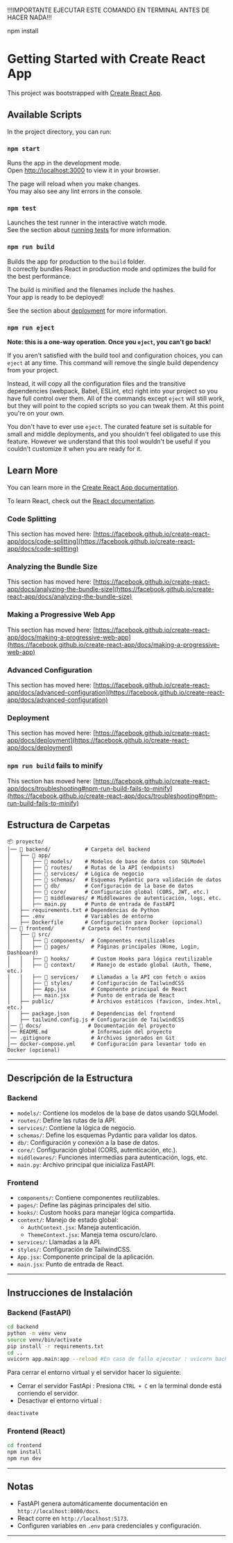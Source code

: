 !!!IMPORTANTE EJECUTAR ESTE COMANDO EN TERMINAL ANTES DE HACER NADA!!!

npm install


# Getting Started with Create React App

This project was bootstrapped with [Create React App](https://github.com/facebook/create-react-app).

## Available Scripts

In the project directory, you can run:

### `npm start`

Runs the app in the development mode.\
Open [http://localhost:3000](http://localhost:3000) to view it in your browser.

The page will reload when you make changes.\
You may also see any lint errors in the console.

### `npm test`

Launches the test runner in the interactive watch mode.\
See the section about [running tests](https://facebook.github.io/create-react-app/docs/running-tests) for more information.

### `npm run build`

Builds the app for production to the `build` folder.\
It correctly bundles React in production mode and optimizes the build for the best performance.

The build is minified and the filenames include the hashes.\
Your app is ready to be deployed!

See the section about [deployment](https://facebook.github.io/create-react-app/docs/deployment) for more information.

### `npm run eject`

**Note: this is a one-way operation. Once you `eject`, you can't go back!**

If you aren't satisfied with the build tool and configuration choices, you can `eject` at any time. This command will remove the single build dependency from your project.

Instead, it will copy all the configuration files and the transitive dependencies (webpack, Babel, ESLint, etc) right into your project so you have full control over them. All of the commands except `eject` will still work, but they will point to the copied scripts so you can tweak them. At this point you're on your own.

You don't have to ever use `eject`. The curated feature set is suitable for small and middle deployments, and you shouldn't feel obligated to use this feature. However we understand that this tool wouldn't be useful if you couldn't customize it when you are ready for it.

## Learn More

You can learn more in the [Create React App documentation](https://facebook.github.io/create-react-app/docs/getting-started).

To learn React, check out the [React documentation](https://reactjs.org/).

### Code Splitting

This section has moved here: [https://facebook.github.io/create-react-app/docs/code-splitting](https://facebook.github.io/create-react-app/docs/code-splitting)

### Analyzing the Bundle Size

This section has moved here: [https://facebook.github.io/create-react-app/docs/analyzing-the-bundle-size](https://facebook.github.io/create-react-app/docs/analyzing-the-bundle-size)

### Making a Progressive Web App

This section has moved here: [https://facebook.github.io/create-react-app/docs/making-a-progressive-web-app](https://facebook.github.io/create-react-app/docs/making-a-progressive-web-app)

### Advanced Configuration

This section has moved here: [https://facebook.github.io/create-react-app/docs/advanced-configuration](https://facebook.github.io/create-react-app/docs/advanced-configuration)

### Deployment

This section has moved here: [https://facebook.github.io/create-react-app/docs/deployment](https://facebook.github.io/create-react-app/docs/deployment)

### `npm run build` fails to minify

This section has moved here: [https://facebook.github.io/create-react-app/docs/troubleshooting#npm-run-build-fails-to-minify](https://facebook.github.io/create-react-app/docs/troubleshooting#npm-run-build-fails-to-minify)


## Estructura de Carpetas
```
📦 proyecto/
│── 📂 backend/           # Carpeta del backend 
│   ├── 📂 app/
│   │   ├── 📂 models/    # Modelos de base de datos con SQLModel
│   │   ├── 📂 routes/    # Rutas de la API (endpoints)
│   │   ├── 📂 services/  # Lógica de negocio
│   │   ├── 📂 schemas/   # Esquemas Pydantic para validación de datos
│   │   ├── 📂 db/        # Configuración de la base de datos
│   │   ├── 📂 core/      # Configuración global (CORS, JWT, etc.)
│   │   ├── 📂 middlewares/ # Middlewares de autenticación, logs, etc.
│   │   ├── main.py      # Punto de entrada de FastAPI
│   ├── requirements.txt # Dependencias de Python
│   ├── .env             # Variables de entorno
│   ├── Dockerfile       # Configuración para Docker (opcional)
│── 📂 frontend/         # Carpeta del frontend 
│   ├── 📂 src/
│   │   ├── 📂 components/  # Componentes reutilizables
│   │   ├── 📂 pages/       # Páginas principales (Home, Login, Dashboard)
│   │   ├── 📂 hooks/       # Custom Hooks para lógica reutilizable
│   │   ├── 📂 context/     # Manejo de estado global (Auth, Theme, etc.)
│   │   ├── 📂 services/    # Llamadas a la API con fetch o axios
│   │   ├── 📂 styles/      # Configuración de TailwindCSS
│   │   ├── App.jsx        # Componente principal de React
│   │   ├── main.jsx       # Punto de entrada de React
│   ├── public/            # Archivos estáticos (favicon, index.html, etc.)
│   ├── package.json       # Dependencias del frontend
│   ├── tailwind.config.js # Configuración de TailwindCSS
│── 📂 docs/               # Documentación del proyecto
│── README.md              # Información del proyecto
│── .gitignore             # Archivos ignorados en Git
│── docker-compose.yml     # Configuración para levantar todo en Docker (opcional)
```

---

## Descripción de la Estructura

### Backend 

- `models/`: Contiene los modelos de la base de datos usando SQLModel.
- `routes/`: Define las rutas de la API.
- `services/`: Contiene la lógica de negocio.
- `schemas/`: Define los esquemas Pydantic para validar los datos.
- `db/`: Configuración y conexión a la base de datos.
- `core/`: Configuración global (CORS, autenticación, etc.).
- `middlewares/`: Funciones intermedias para autenticación, logs, etc.
- `main.py`: Archivo principal que inicializa FastAPI.

### Frontend

- `components/`: Contiene componentes reutilizables.
- `pages/`: Define las páginas principales del sitio.
- `hooks/`: Custom hooks para manejar lógica compartida.
- `context/`: Manejo de estado global:
  - `AuthContext.jsx`: Maneja autenticación.
  - `ThemeContext.jsx`: Maneja tema oscuro/claro.
- `services/`: Llamadas a la API.
- `styles/`: Configuración de TailwindCSS.
- `App.jsx`: Componente principal de la aplicación.
- `main.jsx`: Punto de entrada de React.

---

## Instrucciones de Instalación

### Backend (FastAPI)

```sh
cd backend
python -m venv venv
source venv/bin/activate 
pip install -r requirements.txt
cd ..
uvicorn app.main:app --reload #En caso de fallo ejecutar : uvicorn backend.app.main:app --host 127.0.0.1 --port 8080 --reload
```
Para cerrar el entorno virtual y el servidor hacer lo siguiente:
  - Cerrar el servidor FastApi : Presiona `CTRL + C` en la terminal donde está corriendo el servidor.
  - Desactivar el entorno virtual :
  ```sh
  deactivate
  ```

### Frontend (React)

```sh
cd frontend
npm install
npm run dev
```

---

## Notas

- FastAPI genera automáticamente documentación en `http://localhost:8000/docs`.
- React corre en `http://localhost:5173`.
- Configuren variables en `.env` para credenciales y configuración.

---

